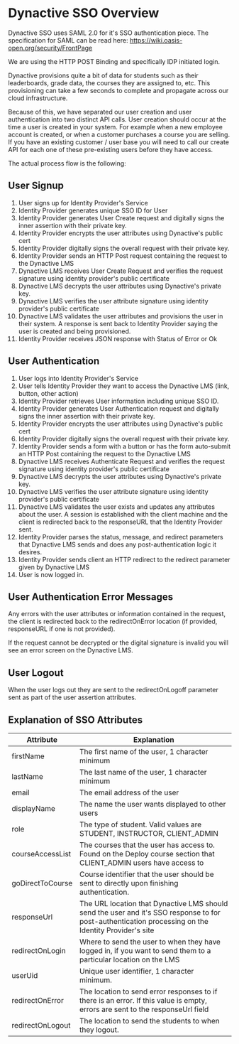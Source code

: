 # Dynactive SSO Overview

Dynactive SSO uses SAML 2.0 for it's SSO authentication piece.
The specification for SAML can be read here: https://wiki.oasis-open.org/security/FrontPage

We are using the HTTP POST Binding and specifically IDP initiated login.

Dynactive provisions quite a bit of data for students such as their leaderboards, grade data, the courses they are assigned to, etc. This provisioning can take a few seconds to complete and propagate across our cloud infrastructure.

Because of this, we have separated our user creation and user authentication into two distinct API calls. User creation should occur at the time a user is created in your system. For example when a new employee account is created, or when a customer purchases a course you are selling. If you have an existing customer / user base you will need to call our create API for each one of these pre-existing users before they have access.

The actual process flow is the following:

## User Signup
1. User signs up for Identity Provider's Service
2. Identity Provider generates unique SSO ID for User
3. Identity Provider generates User Create request and digitally signs the inner assertion with their private key.
4. Identity Provider encrypts the user attributes using Dynactive's public cert
5. Identity Provider digitally signs the overall request with their private key.
6. Identity Provider sends an HTTP Post request containing the request to the Dynactive LMS
7. Dynactive LMS receives User Create Request and verifies the request signature using identity provider's public certificate
8. Dynactive LMS decrypts the user attributes using Dynactive's private key.
9. Dynactive LMS verifies the user attribute signature using identity provider's public certificate
10. Dynactive LMS validates the user attributes and provisions the user in their system.  A response is sent back to Identity Provider saying the user is created and being provisioned.
11. Identity Provider receives JSON response with Status of Error or Ok

## User Authentication
1. User logs into Identity Provider's Service
2. User tells Identity Provider they want to access the Dynactive LMS (link, button, other action)
3. Identity Provider retrieves User information including unique SSO ID.
4. Identity Provider generates User Authentication request and digitally signs the inner assertion with their private key.
4. Identity Provider encrypts the user attributes using Dynactive's public cert
5. Identity Provider digitally signs the overall request with their private key.
6. Identity Provider sends a form with a button or has the form auto-submit an HTTP Post containing the request to the Dynactive LMS
7. Dynactive LMS receives Authenticate Request and verifies the request signature using identity provider's public certificate
8. Dynactive LMS decrypts the user attributes using Dynactive's private key.
9. Dynactive LMS verifies the user attribute signature using identity provider's public certificate
10. Dynactive LMS validates the user exists and updates any attributes about the user.  A session is established with the client machine and the client is redirected back to the responseURL that the Identity Provider sent.
11. Identity Provider parses the status, message, and redirect parameters that Dynactive LMS sends and does any post-authentication logic it desires.  
12. Identity Provider sends client an HTTP redirect to the redirect parameter given by Dynactive LMS
12. User is now logged in.

## User Authentication Error Messages
Any errors with the user attributes or information contained in the request, the client is redirected back to the redirectOnError location (if provided, responseURL if one is not provided). 

If the request cannot be decrypted or the digital signature is invalid you will see an error screen on the Dynactive LMS.

## User Logout

When the user logs out they are sent to the redirectOnLogoff parameter sent as part of the user assertion attributes.

## Explanation of SSO Attributes

Attribute        | Explanation                                                                                                                                         |
---------------- | ----------------------------------------------------------------------------------------------------------------------------------------------------|
firstName        | The first name of the user, 1 character minimum                                                                                                     |
lastName         | The last name of the user, 1 character minimum                                                                                                      |
email            | The email address of the user                                                                                                                       |
displayName      | The name the user wants displayed to other users                                                                                                    | 
role             | The type of student. Valid values are STUDENT, INSTRUCTOR, CLIENT_ADMIN                                                                             |
courseAccessList | The courses that the user has access to. Found on the Deploy course section that CLIENT_ADMIN users have access to                                  |
goDirectToCourse | Course identifier that the user should be sent to directly upon finishing authentication.                                                           |
responseUrl      | The URL location that Dynactive LMS should send the user and it's SSO response to for post-authentication processing on the Identity Provider's site|
redirectOnLogin  | Where to send the user to when they have logged in, if you want to send them to a particular location on the LMS                                    |
userUid          | Unique user identifier, 1 character minimum.                                                                                                        |
redirectOnError  | The location to send error responses to if there is an error.  If this value is empty, errors are sent to the responseUrl field                     |
redirectOnLogout  | The location to send the students to when they logout.                     |


